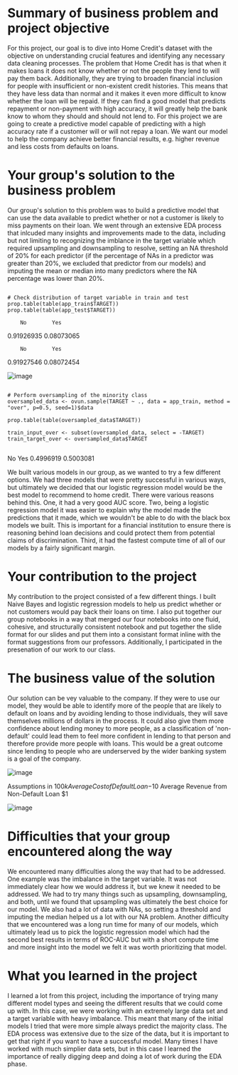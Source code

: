 # Summary of business problem and project objective

For this project, our goal is to dive into Home Credit's dataset with the objective on understanding crucial features and identifying any necessary data cleaning processes. The problem that Home Credit has is that when it makes loans it does not know whether or not the people they lend to will pay them back. Additionally, they are trying to broaden financial inclusion for people with insufficient or non-existent credit histories. This means that they have less data than normal and it makes it even more difficult to know whether the loan will be repaid. If they can find a good model that predicts repayment or non-payment with high accuracy, it will greatly help the bank know to whom they should and should not lend to. For this project we are going to create a predictive model capable of predicting with a high accuracy rate if a customer will or will not repay a loan. We want our model to help the company achieve better financial results, e.g. higher revenue and less costs from defaults on loans.


# Your group's solution to the business problem

Our group's solution to this problem was to build a predictive model that can use the data available to predict whether or not a customer is likely to miss payments on their loan. We went through an extensive EDA process that inlcuded many insights and improvements made to the data, including but not limiting to recognizing the imblance in the target variable which required upsampling and downsampling to resolve, setting an NA threshold of 20% for each predictor (if the percentage of NAs in a predictor was greater than 20%, we excluded that predictor from our models) and imputing the mean or median into many predictors where the NA percentage was lower than 20%. 


```{r, warning=FALSE, message=FALSE}

# Check distribution of target variable in train and test
prop.table(table(app_train$TARGET))
prop.table(table(app_test$TARGET))

```


        No        Yes 
0.91926935 0.08073065 

        No        Yes 
0.91927546 0.08072454


![image](https://github.com/andrew-walton13/capstone2/assets/123606002/baf6dfa4-5da8-4d3a-8ef2-f6208499c646)




```{r, warning=FALSE, message=FALSE}

# Perform oversampling of the minority class
oversampled_data <- ovun.sample(TARGET ~ ., data = app_train, method = "over", p=0.5, seed=1)$data

prop.table(table(oversampled_data$TARGET))

train_input_over <- subset(oversampled_data, select = -TARGET)
train_target_over <- oversampled_data$TARGET


```

No       Yes 
0.4996919 0.5003081 





We built various models in our group, as we wanted to try a few different options. We had three models that were pretty successful in various ways, but ultimately we decided that our logistic regression model would be the best model to recommend to home credit. There were various reasons behind this. One, it had a very good AUC score. Two, being a logistic regression model it was easier to explain why the model made the predictions that it made, which we wouldn't be able to do with the black box models we built. This is important for a financial institution to ensure there is reasoning behind loan decisions and could protect them from potential claims of discrimination. Third, it had the fastest compute time of all of our models by a fairly significant margin.


# Your contribution to the project

My contribution to the project consisted of a few different things. I built Naive Bayes and logistic regression models to help us predict whether or not customers would pay back their loans on time. I also put together our group notebooks in a way that merged our four notebooks into one fluid, cohesive, and structurally consistent notebook and put together the slide format for our slides and put them into a consistant format inline with the format suggestions from our professors. Additionally, I participated in the presenation of our work to our class.

# The business value of the solution

Our solution can be vey valuable to the company. If they were to use our model, they would be able to identify more of the people that are likely to default on loans and by avoiding lending to those individuals, they will save themselves millions of dollars in the process. It could also give them more confidence about lending money to more people, as a classification of 'non-default' could lead them to feel more confident in lending to that person and therefore provide more people with loans. This would be a great outcome since lending to people who are underserved by the wider banking system is a goal of the company. 


![image](https://github.com/andrew-walton13/capstone2/assets/123606002/dee09441-a62b-47d9-b196-d1b05f4d49b3)



Assumptions in $100k
Average Cost of Default Loan -$10
Average Revenue from Non-Default Loan $1


![image](https://github.com/andrew-walton13/capstone2/assets/123606002/88f89a70-6aa0-4004-a86f-f25f134e6a76)


# Difficulties that your group encountered along the way

We encountered many difficulties along the way that had to be addressed. One example was the imbalance in the target variable. It was not immediately clear how we would address it, but we knew it needed to be addressed. We had to try many things such as upsampling, downsampling, and both, until we found that upsampling was ultimately the best choice for our model. We also had a lot of data with NAs, so setting a threshold and imputing the median helped us a lot with our NA problem. Another difficulty that we encountered was a long run time for many of our models, which ultimately lead us to pick the logistic regression model which had the second best results in terms of ROC-AUC but with a short compute time and more insight into the model we felt it was worth prioritizing that model.

# What you learned in the project

I learned a lot from this project, including the importance of trying many different model types and seeing the different results that we could come up with. In this case, we were working with an extremely large data set and a target variable with heavy imbalance. This meant that many of the initial models I tried that were more simple always predict the majority class. The EDA process was extensive due to the size of the data, but it is important to get that right if you want to have a successful model. Many times I have worked with much simplier data sets, but in this case I learned the importance of really digging deep and doing a lot of work during the EDA phase. 
